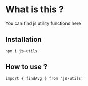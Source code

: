 # What is this ?

You can find js utility functions here

## Installation

`npm i js-utils`

## How to use ?

`import { findAvg } from 'js-utils'`
